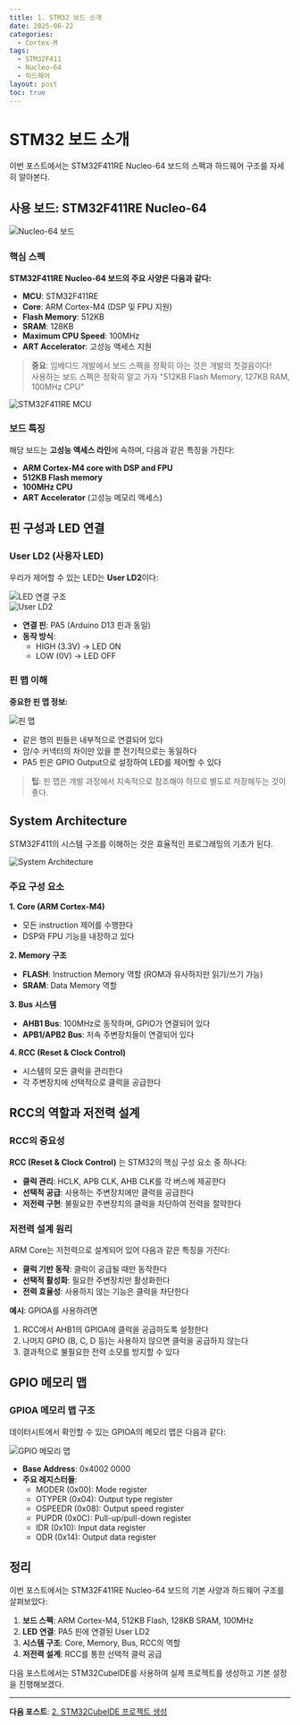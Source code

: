 ```yaml
---
title: 1. STM32 보드 소개
date: 2025-06-22
categories:
  - Cortex-M
tags:
  - STM32F411
  - Nucleo-64
  - 하드웨어
layout: post
toc: true
---
```


# STM32 보드 소개

이번 포스트에서는 STM32F411RE Nucleo-64 보드의 스펙과 하드웨어 구조를 자세히 알아본다.

## 사용 보드: STM32F411RE Nucleo-64

![Nucleo-64 보드](https://raw.githubusercontent.com/goeun-oh/ARM/main/0618/0.%EC%B4%88%EA%B8%B0%EC%84%B8%ED%8C%85/Nucleo-64_board.png)

### 핵심 스펙

**STM32F411RE Nucleo-64 보드의 주요 사양은 다음과 같다:**

- **MCU**: STM32F411RE
- **Core**: ARM Cortex-M4 (DSP 및 FPU 지원)
- **Flash Memory**: 512KB
- **SRAM**: 128KB 
- **Maximum CPU Speed**: 100MHz
- **ART Accelerator**: 고성능 액세스 지원

> **중요**: 임베디드 개발에서 보드 스펙을 정확히 아는 것은 개발의 첫걸음이다!  
사용하는 보드 스펙은 정확히 알고 가자 "512KB Flash Memory, 127KB RAM, 100MHz CPU"

![STM32F411RE MCU](https://raw.githubusercontent.com/goeun-oh/ARM/main/0618/0.%EC%B4%88%EA%B8%B0%EC%84%B8%ED%8C%85/F411RE_MCU.png)

### 보드 특징

해당 보드는 **고성능 액세스 라인**에 속하며, 다음과 같은 특징을 가진다:

- **ARM Cortex-M4 core with DSP and FPU**
- **512KB Flash memory**
- **100MHz CPU**
- **ART Accelerator** (고성능 메모리 액세스)

## 핀 구성과 LED 연결
### User LD2 (사용자 LED)

우리가 제어할 수 있는 LED는 **User LD2**이다:

![LED 연결 구조](https://raw.githubusercontent.com/goeun-oh/ARM/main/0618/0.%EC%B4%88%EA%B8%B0%EC%84%B8%ED%8C%85/image-1.png)  
![User LD2](https://raw.githubusercontent.com/goeun-oh/ARM/main/0618/0.%EC%B4%88%EA%B8%B0%EC%84%B8%ED%8C%85/{F1704E07-08E7-4E6D-9A3B-5BEA5201D4C1}.png)
- **연결 핀**: PA5 (Arduino D13 핀과 동일)
- **동작 방식**: 
  - HIGH (3.3V) → LED ON
  - LOW (0V) → LED OFF

### 핀 맵 이해

**중요한 핀 맵 정보:**

![핀 맵](https://raw.githubusercontent.com/goeun-oh/ARM/main/0618/0.%EC%B4%88%EA%B8%B0%EC%84%B8%ED%8C%85/{85A1DDEE-E018-4060-BD48-E751FC36DF63}.png)
- 같은 행의 핀들은 내부적으로 연결되어 있다
- 암/수 커넥터의 차이만 있을 뿐 전기적으로는 동일하다
- PA5 핀은 GPIO Output으로 설정하여 LED를 제어할 수 있다

> **팁**: 핀 맵은 개발 과정에서 지속적으로 참조해야 하므로 별도로 저장해두는 것이 좋다.

## System Architecture

STM32F411의 시스템 구조를 이해하는 것은 효율적인 프로그래밍의 기초가 된다.

![System Architecture](https://raw.githubusercontent.com/goeun-oh/ARM/main/0618/0.%EC%B4%88%EA%B8%B0%EC%84%B8%ED%8C%85/image-6.png)

### 주요 구성 요소

**1. Core (ARM Cortex-M4)**
- 모든 instruction 제어를 수행한다
- DSP와 FPU 기능을 내장하고 있다

**2. Memory 구조**
- **FLASH**: Instruction Memory 역할 (ROM과 유사하지만 읽기/쓰기 가능)
- **SRAM**: Data Memory 역할

**3. Bus 시스템**
- **AHB1 Bus**: 100MHz로 동작하며, GPIO가 연결되어 있다
- **APB1/APB2 Bus**: 저속 주변장치들이 연결되어 있다

**4. RCC (Reset & Clock Control)**
- 시스템의 모든 클럭을 관리한다
- 각 주변장치에 선택적으로 클럭을 공급한다

## RCC의 역할과 저전력 설계
### RCC의 중요성

**RCC (Reset & Clock Control)** 는 STM32의 핵심 구성 요소 중 하나다:

- **클럭 관리**: HCLK, APB CLK, AHB CLK를 각 버스에 제공한다
- **선택적 공급**: 사용하는 주변장치에만 클럭을 공급한다
- **저전력 구현**: 불필요한 주변장치의 클럭을 차단하여 전력을 절약한다

### 저전력 설계 원리

ARM Core는 저전력으로 설계되어 있어 다음과 같은 특징을 가진다:

- **클럭 기반 동작**: 클럭이 공급될 때만 동작한다
- **선택적 활성화**: 필요한 주변장치만 활성화한다
- **전력 효율성**: 사용하지 않는 기능은 클럭을 차단한다

**예시**: GPIOA를 사용하려면
1. RCC에서 AHB1의 GPIOA에 클럭을 공급하도록 설정한다
2. 나머지 GPIO (B, C, D 등)는 사용하지 않으면 클럭을 공급하지 않는다
3. 결과적으로 불필요한 전력 소모를 방지할 수 있다

## GPIO 메모리 맵

### GPIOA 메모리 맵 구조

데이터시트에서 확인할 수 있는 GPIOA의 메모리 맵은 다음과 같다:

![GPIO 메모리 맵](https://raw.githubusercontent.com/goeun-oh/ARM/main/0618/0.%EC%B4%88%EA%B8%B0%EC%84%B8%ED%8C%85/image-4.png)

- **Base Address**: 0x4002 0000
- **주요 레지스터들**:
  - MODER (0x00): Mode register
  - OTYPER (0x04): Output type register
  - OSPEEDR (0x08): Output speed register
  - PUPDR (0x0C): Pull-up/pull-down register
  - IDR (0x10): Input data register
  - ODR (0x14): Output data register

## 정리

이번 포스트에서는 STM32F411RE Nucleo-64 보드의 기본 사양과 하드웨어 구조를 살펴보았다:

1. **보드 스펙**: ARM Cortex-M4, 512KB Flash, 128KB SRAM, 100MHz
2. **LED 연결**: PA5 핀에 연결된 User LD2
3. **시스템 구조**: Core, Memory, Bus, RCC의 역할
4. **저전력 설계**: RCC를 통한 선택적 클럭 공급

다음 포스트에서는 STM32CubeIDE를 사용하여 실제 프로젝트를 생성하고 기본 설정을 진행해보겠다.

---

**다음 포스트**: [2. STM32CubeIDE 프로젝트 생성](/posts/1.cortex-m-project-setup)

